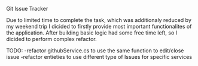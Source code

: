 Git Issue Tracker

Due to limited time to complete the task, which was additionaly reduced by my weekend trip I dicided to firstly
provide most important functionalites of the application. After building basic logic had some free time left, so I dicided
to perform complex refactor.

TODO: 
-refactor githubService.cs to use the same function to edit/close issue
-refactor entieties to use different type of Issues for specific services
